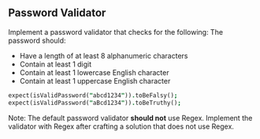## Password Validator

Implement a password validator that checks for the following:
The password should:
  - Have a length of at least 8 alphanumeric characters
  - Contain at least 1 digit
  - Contain at least 1 lowercase English character
  - Contain at least 1 uppercase English character

```j
expect(isValidPassword("abcd1234")).toBeFalsy();
expect(isValidPassword("aBcd1234")).toBeTruthy();
```
Note: The default password validator **should not** use Regex. Implement the validator with Regex after crafting a solution that does not use Regex.
